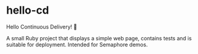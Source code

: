# hello-cd

Hello Continuous Delivery! 🙌

A small Ruby project that displays a simple web page, contains tests and is
suitable for deployment. Intended for Semaphore demos.

